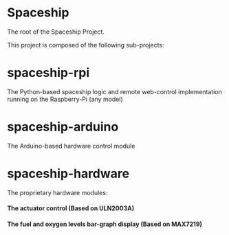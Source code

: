 # Spaceship
The root of the Spaceship Project.

This project is composed of the following sub-projects:
# spaceship-rpi
The Python-based spaceship logic and remote web-control implementation running on the Raspberry-Pi (any model)
# spaceship-arduino
The Arduino-based hardware control module
# spaceship-hardware
The proprietary hardware modules: 
#### The actuator control (Based on ULN2003A)
#### The fuel and oxygen levels bar-graph display (Based on MAX7219)

